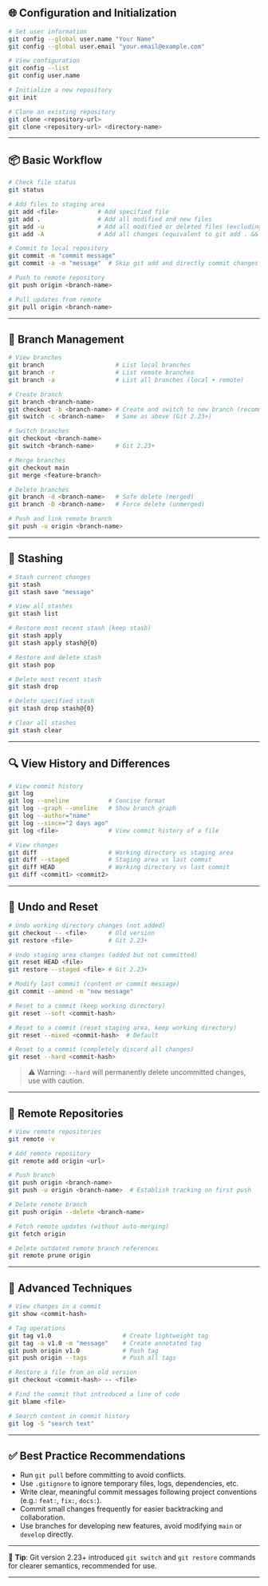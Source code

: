 ## 🌐 Configuration and Initialization

```bash
# Set user information
git config --global user.name "Your Name"
git config --global user.email "your.email@example.com"

# View configuration
git config --list
git config user.name

# Initialize a new repository
git init

# Clone an existing repository
git clone <repository-url>
git clone <repository-url> <directory-name>
```

---

## 📦 Basic Workflow

```bash
# Check file status
git status

# Add files to staging area
git add <file>           # Add specified file
git add .                # Add all modified and new files
git add -u               # Add all modified or deleted files (excluding new ones)
git add -A               # Add all changes (equivalent to git add . && git add -u)

# Commit to local repository
git commit -m "commit message"
git commit -a -m "message"  # Skip git add and directly commit changes to all tracked files

# Push to remote repository
git push origin <branch-name>

# Pull updates from remote
git pull origin <branch-name>
```

---

## 🔀 Branch Management

```bash
# View branches
git branch                    # List local branches
git branch -r                 # List remote branches
git branch -a                 # List all branches (local + remote)

# Create branch
git branch <branch-name>
git checkout -b <branch-name> # Create and switch to new branch (recommended)
git switch -c <branch-name>   # Same as above (Git 2.23+)

# Switch branches
git checkout <branch-name>
git switch <branch-name>      # Git 2.23+

# Merge branches
git checkout main
git merge <feature-branch>

# Delete branches
git branch -d <branch-name>   # Safe delete (merged)
git branch -D <branch-name>   # Force delete (unmerged)

# Push and link remote branch
git push -u origin <branch-name>
```

---

## 💾 Stashing

```bash
# Stash current changes
git stash
git stash save "message"

# View all stashes
git stash list

# Restore most recent stash (keep stash)
git stash apply
git stash apply stash@{0}

# Restore and delete stash
git stash pop

# Delete most recent stash
git stash drop

# Delete specified stash
git stash drop stash@{0}

# Clear all stashes
git stash clear
```

---

## 🔍 View History and Differences

```bash
# View commit history
git log
git log --oneline           # Concise format
git log --graph --oneline   # Show branch graph
git log --author="name"
git log --since="2 days ago"
git log <file>              # View commit history of a file

# View changes
git diff                    # Working directory vs staging area
git diff --staged           # Staging area vs last commit
git diff HEAD               # Working directory vs last commit
git diff <commit1> <commit2>
```

---

## 🔧 Undo and Reset

```bash
# Undo working directory changes (not added)
git checkout -- <file>      # Old version
git restore <file>          # Git 2.23+

# Undo staging area changes (added but not committed)
git reset HEAD <file>
git restore --staged <file> # Git 2.23+

# Modify last commit (content or commit message)
git commit --amend -m "new message"

# Reset to a commit (keep working directory)
git reset --soft <commit-hash>

# Reset to a commit (reset staging area, keep working directory)
git reset --mixed <commit-hash>  # Default

# Reset to a commit (completely discard all changes)
git reset --hard <commit-hash>
```

> ⚠️ Warning: `--hard` will permanently delete uncommitted changes, use with caution.

---

## 🔗 Remote Repositories

```bash
# View remote repositories
git remote -v

# Add remote repository
git remote add origin <url>

# Push branch
git push origin <branch-name>
git push -u origin <branch-name>  # Establish tracking on first push

# Delete remote branch
git push origin --delete <branch-name>

# Fetch remote updates (without auto-merging)
git fetch origin

# Delete outdated remote branch references
git remote prune origin
```

---

## 🧩 Advanced Techniques

```bash
# View changes in a commit
git show <commit-hash>

# Tag operations
git tag v1.0                    # Create lightweight tag
git tag -a v1.0 -m "message"    # Create annotated tag
git push origin v1.0            # Push tag
git push origin --tags          # Push all tags

# Restore a file from an old version
git checkout <commit-hash> -- <file>

# Find the commit that introduced a line of code
git blame <file>

# Search content in commit history
git log -S "search text"
```

---

## ✅ Best Practice Recommendations

- Run `git pull` before committing to avoid conflicts.
- Use `.gitignore` to ignore temporary files, logs, dependencies, etc.
- Write clear, meaningful commit messages following project conventions (e.g.: `feat:`, `fix:`, `docs:`).
- Commit small changes frequently for easier backtracking and collaboration.
- Use branches for developing new features, avoid modifying `main` or `develop` directly.

---

📌 **Tip**: Git version 2.23+ introduced `git switch` and `git restore` commands for clearer semantics, recommended for use.

---
